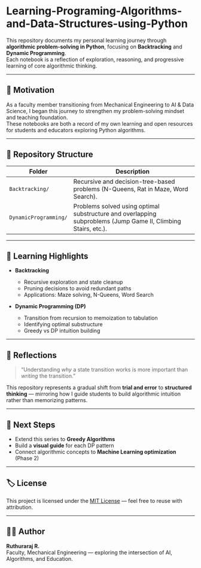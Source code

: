 # Learning-Programing-Algorithms-and-Data-Structures-using-Python

This repository documents my personal learning journey through **algorithmic problem-solving in Python**, focusing on **Backtracking** and **Dynamic Programming**.  
Each notebook is a reflection of exploration, reasoning, and progressive learning of core algorithmic thinking.

---

## 🧭 Motivation
As a faculty member transitioning from Mechanical Engineering to AI & Data Science, I began this journey to strengthen my problem-solving mindset and teaching foundation.  
These notebooks are both a record of my own learning and open resources for students and educators exploring Python algorithms.

---

## 📘 Repository Structure

| Folder | Description |
|--------|-------------|
| `Backtracking/` | Recursive and decision-tree-based problems (N-Queens, Rat in Maze, Word Search). |
| `DynamicProgramming/` | Problems solved using optimal substructure and overlapping subproblems (Jump Game II, Climbing Stairs, etc.). |

---

## 🧩 Learning Highlights

- **Backtracking**  
  - Recursive exploration and state cleanup  
  - Pruning decisions to avoid redundant paths  
  - Applications: Maze solving, N-Queens, Word Search  

- **Dynamic Programming (DP)**  
  - Transition from recursion to memoization to tabulation  
  - Identifying optimal substructure  
  - Greedy vs DP intuition building  

---

## 🧠 Reflections
> “Understanding *why* a state transition works is more important than *writing* the transition.”

This repository represents a gradual shift from **trial and error** to **structured thinking** — mirroring how I guide students to build algorithmic intuition rather than memorizing patterns.

---

## 🚀 Next Steps
- Extend this series to **Greedy Algorithms**  
- Build a **visual guide** for each DP pattern  
- Connect algorithmic concepts to **Machine Learning optimization** (Phase 2)

---

## 🏷️ License
This project is licensed under the [MIT License](LICENSE) — feel free to reuse with attribution.

---

## 👨‍🏫 Author
**Ruthuraraj R.**  
Faculty, Mechanical Engineering — exploring the intersection of AI, Algorithms, and Education.  

